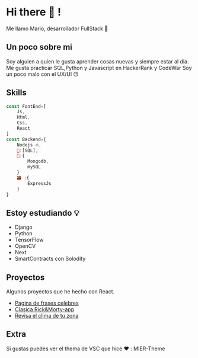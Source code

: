 # Hi there 👋 !
Me llamo Mario, desarrollador FullStack 🎉

## Un poco sobre mi

Soy alguien a quien le gusta aprender cosas nuevas y siempre estar al dia. 
Me gusta practicar SQL,Python y Javascript en HackerRank y CodeWar
Soy un poco malo con el UX/UI :sweat:


## Skills
```js
const FontEnd=[
    Js,
    Html,
    Css,
    React  
]
const Backend={
    Nodejs 🔥,
    📝:[SQL],
    🧱️:{
        Mongodb,
        mySQL
    }
    🗃 :{
        ExpressJs
    }
}
```
## Estoy estudiando 💡
 - Django
 - Python
 - TensorFlow
 - OpenCV
 - Next
 - SmartContracts con Solodity

## Proyectos 
Algunos proyectos que he hecho con React.

- [Pagina de frases celebres](https://mralameda.github.io/Phases_app/)
- [Clasica Rick&Morty-app](https://mralameda.github.io/rickAndmorty-app/)
- [Revisa el clima de tu zona](https://mralameda.github.io/Clima_app/)

## Extra
Si gustas puedes ver el thema de VSC que hice :heart: :
MIER-Theme
